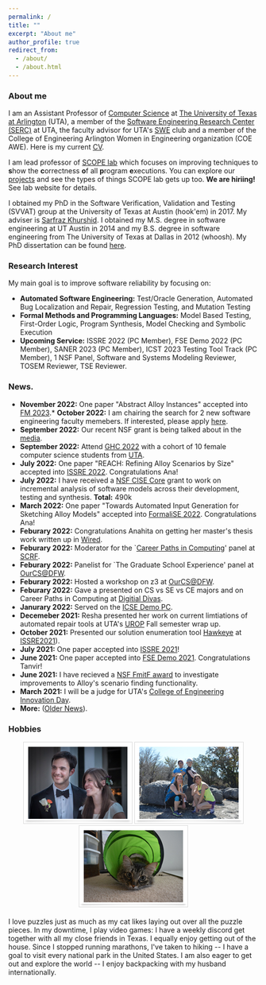 ```yaml
---
permalink: /
title: ""
excerpt: "About me"
author_profile: true
redirect_from: 
  - /about/
  - /about.html
---
```


### <i class="fa fa-fw fa-cat" aria-hidden="true"></i> About me
I am an Assistant Professor of [Computer Science](https://www.uta.edu/academics/schools-colleges/engineering/academics/departments/cse) at [The University of Texas at Arlington](https://www.uta.edu/) (UTA), a member of the [Software Engineering Research Center (SERC)](https://se-research-center.uta.edu/) at UTA, the faculty advisor for UTA's [SWE](https://swe.org/) club and a member of the College of Engineering Arlington Women in Engineering organization (COE AWE). Here is my current [CV](/files/ASullivan_CV.pdf).

I am lead professor of [SCOPE lab](https://scopelabuta.github.io/) which focuses on improving techniques to **s**how the **c**orrectness **o**f all **p**rogram **e**xecutions.  You can explore our [projects](https://scopelabuta.github.io/projects/) and see the types of things SCOPE lab gets up too. **We are hiriing!** See lab website for details.

I obtained my PhD in the Software Verification, Validation and Testing (SVVAT) group at the University of Texas at Austin (hook'em) in 2017. My adviser is [Sarfraz Khurshid](https://users.ece.utexas.edu/~khurshid/). I obtained my M.S. degree in software engineering at UT Austin in 2014 and my B.S. degree in software engineering from The University of Texas at Dallas in 2012 (whoosh). My PhD dissertation can be found [here](files/dissertation.pdf). 

### <i class="fa fa-fw fa-lightbulb" aria-hidden="true"></i> Research Interest
My main goal is to improve software reliability by focusing on:
  * **Automated Software Engineering:** Test/Oracle Generation, Automated Bug Localization and Repair, Regression Testing, and
Mutation Testing
  * **Formal Methods and Programming Languages:** Model Based Testing, First-Order Logic, Program Synthesis, Model
Checking and Symbolic Execution
 * **Upcoming Service:** ISSRE 2022 (PC Member), FSE Demo 2022 (PC Member), SANER 2023 (PC Member), ICST 2023 Testing Tool Track (PC Member), 1 NSF Panel, Software and Systems Modeling Reviewer, TOSEM Reviewer, TSE Reviewer.
 

 
### <i class="fa fa-fw fa-exclamation-triangle" aria-hidden="true"></i> News.
* **November 2022:** One paper "Abstract Alloy Instances" accepted into [FM 2023](https://fm2023.isp.uni-luebeck.de/).* **October 2022:** I am chairing the search for 2 new software engineering faculty memebers. If interested, please apply [here](https://uta.peopleadmin.com/postings/20379).
* **September 2022:** Our recent NSF grant is being talked about in the [media](https://www.uta.edu/news/news-releases/2022/09/22/sullivan-nsf-software-updates).
* **September 2022:** Attend [GHC 2022](https://ghc.anitab.org/attend/) with a cohort of 10 female computer science students from [UTA](https://www.uta.edu/academics/schools-colleges/engineering/academics/departments/cse).
* **July 2022:** One paper "REACH: Refining Alloy Scenarios by Size" accepted into [ISSRE 2022](https://issre2022.github.io/index.html). Congratulations Ana!
* **July 2022:** I have received a [NSF CISE Core](https://www.nsf.gov/awardsearch/showAward?AWD_ID=2204536&HistoricalAwards=false) grant to work on incremental analysis of software models across their development, testing and synthesis. **Total:** 490k
* **March 2022:** One paper "Towards Automated Input Generation for Sketching Alloy Models" accepted into [FormaliSE 2022](https://conf.researchr.org/home/icse-2022/Formalise-2022#:~:text=of%20software%20systems.-,Originally%20a%20successful%20satellite%20workshop%20of%20ICSE%2C%20since%202018%20FormaliSE,%2C%20PA%20(or%20online).). Congratulations Ana!
* **Feburary 2022:** Congratulations Anahita on getting her master's thesis work written up in [Wired](https://www.wired.com/story/job-applicants-hack-resume-reading-software/).
* **Feburary 2022:** Moderator for the `[Career Paths in Computing](https://uta.engineering/scrf/keynote.php#panel)' panel at [SCRF](https://uta.engineering/scrf/).
* **Feburary 2022:** Panelist for `The Graduate School Experience' panel at [OurCS@DFW](https://uta.engineering/ourcs/).
* **Feburary 2022:** Hosted a workshop on z3 at [OurCS@DFW](https://uta.engineering/ourcs/).
* **Feburary 2022:** Gave a presented on CS vs SE vs CE majors and on Career Paths in Computing at [Digitial Divas](https://digital-divas.weebly.com/).
* **Janurary 2022:** Served on the [ICSE Demo PC](https://conf.researchr.org/track/icse-2022/icse-2022-demo---demonstrations).
* **Decemeber 2021:** Resha presented her work on current limtiations of automated repair tools at UTA's [UROP](https://www.uta.edu/research/opportunities/undergraduate-research/programs/urop) Fall semester wrap up.
* **October 2021:** Presented our solution enumeration tool [Hawkeye](https://github.com/alloy-hawkeye/Hawkeye) at [ISSRE2021](https://2021.issre.net/)).
* **July 2021:** One paper accepted into [ISSRE 2021](https://2021.issre.net/)!
* **June 2021:** One paper accepted into [FSE Demo 2021](https://2021.esec-fse.org/track/fse-2021-demonstrations). Congratulations Tanvir!
* **June 2021:** I have recieved a [NSF FmitF award](https://www.nsf.gov/awardsearch/showAward?AWD_ID=2123341&HistoricalAwards=false) to investigate improvements to Alloy's scenario finding functionality.
* **March 2021:** I will be a judge for UTA's [College of Engineering Innovation Day](https://www.uta.edu/academics/schools-colleges/engineering/students/innovation-day/).
* **More:** ([Older News](https://allisonius.github.io/news/)).
  
<h3><i class="fa fa-fw fa-puzzle-piece" aria-hidden="true"></i> Hobbies</h3>
  
 <center><img src="images/a.png" alt=""> <img src="images/b.jpg" alt=""> <img src="images/c.JPG" alt=""></center>
  <br>
  I love puzzles just as much as my cat likes laying out over all the puzzle pieces. In my downtime, I play video games: I have a weekly discord get together with all my close friends in Texas. I equally enjoy getting out of the house. Since I stopped running marathons, I've taken to hiking -- I have a goal to visit every national park in the United States. I am also eager to get out and explore the world -- I enjoy backpacking with my husband internationally.

